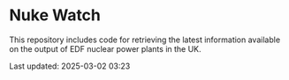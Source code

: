 # Nuke Watch

This repository includes code for retrieving the latest information available on the output of EDF nuclear power plants in the UK.

Last updated: 2025-03-02 03:23